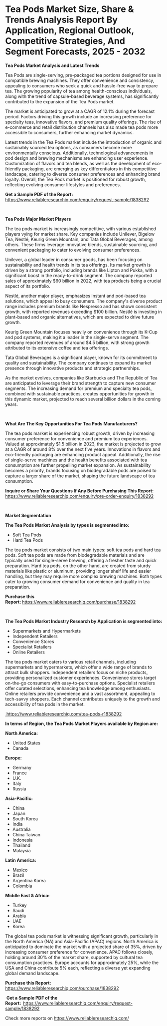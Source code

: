 <p><h1>Tea Pods Market Size, Share & Trends Analysis Report By Application, Regional Outlook, Competitive Strategies, And Segment Forecasts, 2025 - 2032</h1></p><p><strong>Tea Pods Market Analysis and Latest Trends</strong></p>
<p><p>Tea Pods are single-serving, pre-packaged tea portions designed for use in compatible brewing machines. They offer convenience and consistency, appealing to consumers who seek a quick and hassle-free way to prepare tea. The growing popularity of tea among health-conscious individuals, along with the trend of capsule-based beverage systems, has significantly contributed to the expansion of the Tea Pods market.</p><p>The market is anticipated to grow at a CAGR of 12.1% during the forecast period. Factors driving this growth include an increasing preference for specialty teas, innovative flavors, and premium quality offerings. The rise of e-commerce and retail distribution channels has also made tea pods more accessible to consumers, further enhancing market dynamics.</p><p>Latest trends in the Tea Pods market include the introduction of organic and sustainably sourced tea options, as consumers become more environmentally conscious. Additionally, technological advancements in pod design and brewing mechanisms are enhancing user experience. Customization of flavors and tea blends, as well as the development of eco-friendly packaging, are emerging as key differentiators in this competitive landscape, catering to diverse consumer preferences and enhancing brand loyalty. Overall, the Tea Pods market is positioned for robust growth, reflecting evolving consumer lifestyles and preferences.</p></p>
<p><strong>Get a Sample PDF of the Report:&nbsp;</strong> <a href="https://www.reliableresearchiq.com/enquiry/request-sample/1838292?utm_campaign=2482&utm_medium=2&utm_source=Github&utm_content=ia&utm_term=15022025&utm_id=tea-pods">https://www.reliableresearchiq.com/enquiry/request-sample/1838292</a></p>
<p>&nbsp;</p>
<p><strong>Tea Pods Major Market Players</strong></p>
<p><p>The tea pods market is increasingly competitive, with various established players vying for market share. Key companies include Unilever, Bigelow Tea, Nestlé, Keurig Green Mountain, and Tata Global Beverages, among others. These firms leverage innovative blends, sustainable sourcing, and convenient packaging to cater to evolving consumer preferences.</p><p>Unilever, a global leader in consumer goods, has been focusing on sustainability and health trends in its tea offerings. Its market growth is driven by a strong portfolio, including brands like Lipton and Pukka, with a significant boost in the ready-to-drink segment. The company reported sales of approximately $60 billion in 2022, with tea products being a crucial aspect of its portfolio.</p><p>Nestlé, another major player, emphasizes instant and pod-based tea solutions, which appeal to busy consumers. The company's diverse product range includes premium brands like Nespresso and has shown consistent growth, with reported revenues exceeding $100 billion. Nestlé is investing in plant-based and organic alternatives, which are expected to drive future growth.</p><p>Keurig Green Mountain focuses heavily on convenience through its K-Cup and pod systems, making it a leader in the single-serve segment. The company reported revenues of around $4.5 billion, with strong growth attributed to its extensive coffee and tea offerings.</p><p>Tata Global Beverages is a significant player, known for its commitment to quality and sustainability. The company continues to expand its market presence through innovative products and strategic partnerships.</p><p>As the market evolves, companies like Starbucks and The Republic of Tea are anticipated to leverage their brand strength to capture new consumer segments. The increasing demand for premium and specialty tea pods, combined with sustainable practices, creates opportunities for growth in this dynamic market, projected to reach several billion dollars in the coming years.</p></p>
<p>&nbsp;</p>
<p><strong>What Are The Key Opportunities For Tea Pods Manufacturers?</strong></p>
<p><p>The tea pods market is experiencing robust growth, driven by increasing consumer preference for convenience and premium tea experiences. Valued at approximately $1.5 billion in 2023, the market is projected to grow at a CAGR of around 8% over the next five years. Innovations in flavors and eco-friendly packaging are enhancing product appeal. Additionally, the rise of single-serve machines and the health benefits associated with tea consumption are further propelling market expansion. As sustainability becomes a priority, brands focusing on biodegradable pods are poised to capture a larger share of the market, shaping the future landscape of tea consumption.</p></p>
<p><strong>Inquire or Share Your Questions If Any Before Purchasing This Report:</strong> <a href="https://www.reliableresearchiq.com/enquiry/pre-order-enquiry/1838292?utm_campaign=2482&utm_medium=2&utm_source=Github&utm_content=ia&utm_term=15022025&utm_id=tea-pods">https://www.reliableresearchiq.com/enquiry/pre-order-enquiry/1838292</a></p>
<p>&nbsp;</p>
<p><strong>Market Segmentation</strong></p>
<p><strong>The Tea Pods Market Analysis by types is segmented into:</strong></p>
<p><ul><li>Soft Tea Pods</li><li>Hard Tea Pods</li></ul></p>
<p><p>The tea pods market consists of two main types: soft tea pods and hard tea pods. Soft tea pods are made from biodegradable materials and are typically used for single-serve brewing, offering a fresher taste and quick preparation. Hard tea pods, on the other hand, are created from sturdy materials like plastic or aluminum, providing longer shelf life and easier handling, but they may require more complex brewing machines. Both types cater to growing consumer demand for convenience and quality in tea preparation.</p></p>
<p><strong>Purchase this Report:&nbsp;</strong><a href="https://www.reliableresearchiq.com/purchase/1838292?utm_campaign=2482&utm_medium=2&utm_source=Github&utm_content=ia&utm_term=15022025&utm_id=tea-pods">https://www.reliableresearchiq.com/purchase/1838292</a></p>
<p>&nbsp;</p>
<p><strong>The Tea Pods Market Industry Research by Application is segmented into:</strong></p>
<p><ul><li>Supermarkets and Hypermarkets</li><li>Independent Retailers</li><li>Convenience Stores</li><li>Specialist Retailers</li><li>Online Retailers</li></ul></p>
<p><p>The tea pods market caters to various retail channels, including supermarkets and hypermarkets, which offer a wide range of brands to attract bulk shoppers. Independent retailers focus on niche products, providing personalized customer experiences. Convenience stores target on-the-go consumers with easy-to-purchase options. Specialist retailers offer curated selections, enhancing tea knowledge among enthusiasts. Online retailers provide convenience and a vast assortment, appealing to tech-savvy shoppers. Each channel contributes uniquely to the growth and accessibility of tea pods in the market.</p></p>
<p><a href="https://www.reliableresearchiq.com/tea-pods-r1838292?utm_campaign=2482&utm_medium=2&utm_source=Github&utm_content=ia&utm_term=15022025&utm_id=tea-pods">&nbsp;https://www.reliableresearchiq.com/tea-pods-r1838292</a></p>
<p><strong>In terms of Region, the Tea Pods Market Players available by Region are:</strong></p>
<p>
    <p> <strong> North America: </strong>
        <ul>
            <li>United States</li>
            <li>Canada</li>
        </ul>
        </p> 
    <p> <strong> Europe: </strong>
        <ul>
            <li>Germany</li>
            <li>France</li>
            <li>U.K.</li>
            <li>Italy</li>
            <li>Russia</li>
        </ul>
        </p> 
    <p> <strong> Asia-Pacific: </strong>
        <ul>
            <li>China</li>
            <li>Japan</li>
            <li>South Korea</li>
            <li>India</li>
            <li>Australia</li>
            <li>China Taiwan</li>
            <li>Indonesia</li>
            <li>Thailand</li>
            <li>Malaysia</li>
        </ul>
        </p> 
    <p> <strong> Latin America: </strong>
        <ul>
            <li>Mexico</li>
            <li>Brazil</li>
            <li>Argentina Korea</li>
            <li>Colombia</li>
        </ul>
        </p> 
    <p> <strong> Middle East & Africa: </strong>
        <ul>
            <li>Turkey</li>
            <li>Saudi</li>
            <li>Arabia</li>
            <li>UAE</li>
            <li>Korea</li>
        </ul>
    </p>
    </p>
<p><p>The global tea pods market is witnessing significant growth, particularly in the North America (NA) and Asia-Pacific (APAC) regions. North America is anticipated to dominate the market with a projected share of 35%, driven by increasing consumer preference for convenience. APAC follows closely, holding around 30% of the market share, supported by cultural tea consumption practices. Europe accounts for approximately 25%, while the USA and China contribute 5% each, reflecting a diverse yet expanding global demand landscape.</p></p>
<p><strong>Purchase this Report: </strong><a href="https://www.reliableresearchiq.com/purchase/1838292?utm_campaign=2482&utm_medium=2&utm_source=Github&utm_content=ia&utm_term=15022025&utm_id=tea-pods">https://www.reliableresearchiq.com/purchase/1838292</a></p>
<p>&nbsp;<strong>Get a Sample PDF of the Report:&nbsp;&nbsp;</strong><a href="https://www.reliableresearchiq.com/enquiry/request-sample/1838292?utm_campaign=2482&utm_medium=2&utm_source=Github&utm_content=ia&utm_term=15022025&utm_id=tea-pods">https://www.reliableresearchiq.com/enquiry/request-sample/1838292</a></p>
<p><strong></strong></p>
<p>Check more reports on <a href="https://www.reliableresearchiq.com/?utm_campaign=2482&utm_medium=2&utm_source=Github&utm_content=ia&utm_term=15022025&utm_id=tea-pods">https://www.reliableresearchiq.com/</a></p>